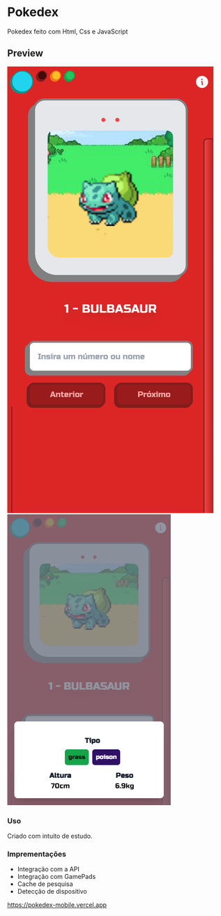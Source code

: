 # Pokedex

Pokedex feito com Html, Css e JavaScript

## Preview

![Home](img/screenshots/home.png "Home")
![Info](img/screenshots/info.png "Info")

### Uso

Criado com intuito de estudo.

### Imprementações

- Integração com a API
- Integração com GamePads
- Cache de pesquisa
- Detecção de dispositivo

https://pokedex-mobile.vercel.app

